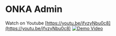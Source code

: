 # ONKA Admin

Watch on Youtube [https://youtu.be/jfvzyNbu0c8](https://youtu.be/jfvzyNbu0c8)
[![Demo Video](http://i3.ytimg.com/vi/jfvzyNbu0c8/maxresdefault.jpg)](https://youtu.be/jfvzyNbu0c8 "Demo Video")
